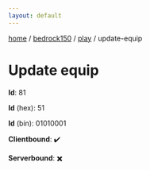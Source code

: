 ```yaml
---
layout: default
---
```


[home](/)  /  [bedrock150](/protocol/bedrock150)  /  [play](/protocol/bedrock150/play)  /  update-equip

# Update equip

**Id**: 81

**Id** (hex): 51

**Id** (bin): 01010001

**Clientbound**: ✔️

**Serverbound**: ✖️
